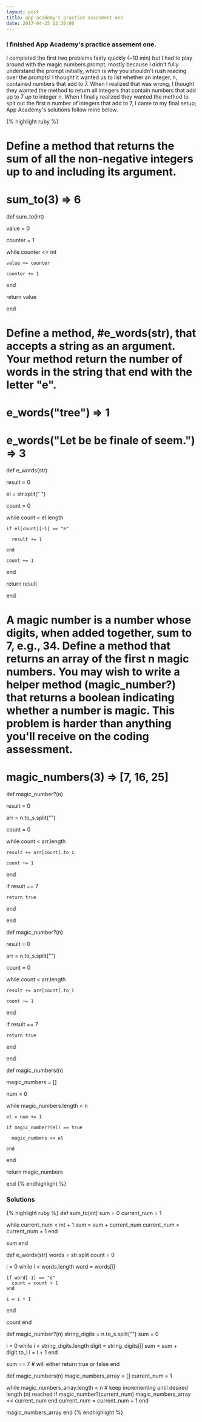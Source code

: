 ```yaml
---
layout: post
title: app academy's practice assesment one
date: 2017-04-25 12:30:00
---
```


<h3>I finished App Academy's practice assement one.</h3>

<p>I completed the first two problems fairly quickly (~10 min) but I had to play around with the magic numbers prompt, mostly because I didn't fully understand the prompt initially, which is why you shouldn't rush reading over the prompts! I thought it wanted us to list whether an integer, n, contained numbers that add to 7. When I realized that was wrong, I thought they wanted the method to return all integers that contain numbers that add up to 7 up to integer n. When I finally realized they wanted the method to spit out the first n number of integers that add to 7, I came to my final setup; App Academy's solutions follow mine below.</p>

{% highlight ruby %}
# Define a method that returns the sum of all the non-negative integers up to and including its argument.
# sum_to(3) => 6

def sum_to(int)
  
  value = 0
  
  counter = 1
  
  while counter <= int
  
    value += counter
    
    counter += 1
    
  end
  
  return value
  
end

# Define a method, #e_words(str), that accepts a string as an argument. Your method return the number of words in the string that end with the letter "e".
# e_words("tree") => 1
# e_words("Let be be finale of seem.") => 3

def e_words(str)
  
  result = 0
  
  el = str.split(" ")
  
  count = 0 
  
  while count < el.length
    
    if el[count][-1] == "e"
      
      result += 1
    
    end
      
    count += 1  
      
  end
  
  return result
  
end

# A magic number is a number whose digits, when added together, sum to 7, e.g., 34. Define a method that returns an array of the first n magic numbers. You may wish to write a helper method (magic_number?) that returns a boolean indicating whether a number is magic. This problem is harder than anything you'll receive on the coding assessment.
# magic_numbers(3) => [7, 16, 25]

def magic_number?(n)
  
  result = 0
  
  arr = n.to_s.split("")
  
  count = 0
  
  while count < arr.length
  
    result += arr[count].to_i 
    
    count += 1
    
  end
  
  if result == 7
    
    return true
    
  end
    
end

def magic_number?(n)
  
  result = 0
  
  arr = n.to_s.split("")
  
  count = 0
  
  while count < arr.length
  
    result += arr[count].to_i 
    
    count += 1
    
  end
  
  if result == 7
    
    return true
    
  end
    
end

def magic_numbers(n)
  
  magic_numbers = []
  
  num = 0

  while magic_numbers.length < n
  
    el = num += 1
    
    if magic_number?(el) == true
      
      magic_numbers << el
      
    end
    
  end
  
  return magic_numbers
  
end 
{% endhighlight %}

<h3>Solutions</h3>

{% highlight ruby %}
def sum_to(int)
  sum = 0
  current_num = 1

  while current_num < int + 1
    sum = sum + current_num
    current_num = current_num + 1
  end

  sum
end

def e_words(str)
  words = str.split
  count = 0

  i = 0
  while i < words.length
    word = words[i]

    if word[-1] == "e"
      count = count + 1
    end

    i = i + 1
  end

  count
end

def magic_number?(n)
  string_digits = n.to_s.split("")
  sum = 0

  i = 0
  while i < string_digits.length
    digit = string_digits[i]
    sum = sum + digit.to_i
    i = i + 1
  end

  sum == 7 # will either return true or false
end

def magic_numbers(n)
  magic_numbers_array = []
  current_num = 1

  while magic_numbers_array.length < n # keep incrementing until desired length (n) reached
    if magic_number?(current_num)
      magic_numbers_array << current_num
    end
    current_num = current_num + 1
  end

  magic_numbers_array
end
{% endhighlight %}